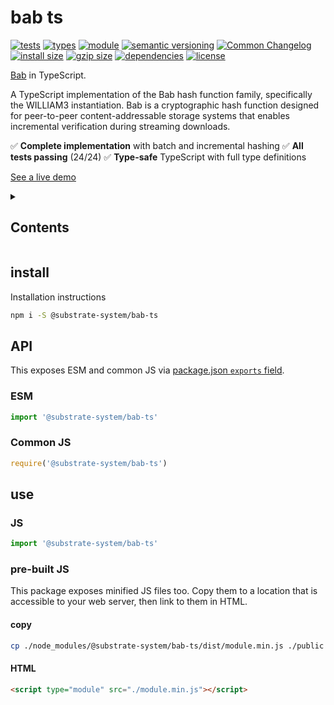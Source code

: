 # bab ts
[![tests](https://img.shields.io/github/actions/workflow/status/substrate-system/bab-ts/nodejs.yml?style=flat-square)](https://github.com/substrate-system/package/actions/workflows/nodejs.yml)
[![types](https://img.shields.io/npm/types/@substrate-system/icons?style=flat-square)](README.md)
[![module](https://img.shields.io/badge/module-ESM%2FCJS-blue?style=flat-square)](README.md)
[![semantic versioning](https://img.shields.io/badge/semver-2.0.0-blue?logo=semver&style=flat-square)](https://semver.org/)
[![Common Changelog](https://nichoth.github.io/badge/common-changelog.svg)](./CHANGELOG.md)
[![install size](https://flat.badgen.net/packagephobia/install/@substrate-system/bab-ts)](https://packagephobia.com/result?p=@substrate-system/bab-ts)
[![gzip size](https://img.shields.io/bundlephobia/minzip/@substrate-system/bab-ts?style=flat-square)](https://bundlephobia.com/@substrate-system/name/package/bab-ts)
[![dependencies](https://img.shields.io/badge/dependencies-zero-brightgreen.svg?style=flat-square)](package.json)
[![license](https://img.shields.io/badge/license-Big_Time-blue?style=flat-square)](LICENSE)


[Bab](https://worm-blossom.github.io/bab/) in TypeScript.

A TypeScript implementation of the Bab hash function family, specifically the WILLIAM3 instantiation. Bab is a cryptographic hash function designed for peer-to-peer content-addressable storage systems that enables incremental verification during streaming downloads.

✅ **Complete implementation** with batch and incremental hashing
✅ **All tests passing** (24/24)
✅ **Type-safe** TypeScript with full type definitions

[See a live demo](https://substrate-system.github.io/bab-ts/)

<details><summary><h2>Contents</h2></summary>
<!-- toc -->
</details>

## install

Installation instructions

```sh
npm i -S @substrate-system/bab-ts
```

## API

This exposes ESM and common JS via [package.json `exports` field](https://nodejs.org/api/packages.html#exports).

### ESM
```js
import '@substrate-system/bab-ts'
```

### Common JS
```js
require('@substrate-system/bab-ts')
```

## use

### JS
```js
import '@substrate-system/bab-ts'
```

### pre-built JS
This package exposes minified JS files too. Copy them to a location that is
accessible to your web server, then link to them in HTML.

#### copy
```sh
cp ./node_modules/@substrate-system/bab-ts/dist/module.min.js ./public
```

#### HTML
```html
<script type="module" src="./module.min.js"></script>
```

